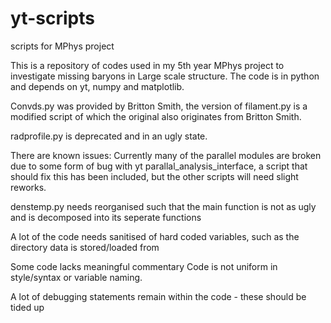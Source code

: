 # yt-scripts
scripts for MPhys project

This is a repository of codes used in my 5th year MPhys project to investigate missing baryons in Large scale structure.
The code is in python and depends on yt, numpy and matplotlib.

Convds.py was provided by Britton Smith, the version of filament.py is a modified script of which the original also originates from Britton Smith.

radprofile.py is deprecated and in an ugly state.

There are known issues:
  Currently many of the parallel modules are broken due to some form of bug with yt parallal_analysis_interface,
  a script that should fix this has been included, but the other scripts will need slight reworks.
  
  denstemp.py needs reorganised such that the main function is not as ugly and is decomposed into its seperate functions
  
  A lot of the code needs sanitised of hard coded variables, such as the directory data is stored/loaded from
  
  Some code lacks meaningful commentary
  Code is not uniform in style/syntax or variable naming.

  A lot of debugging statements remain within the code - these should be tided up
